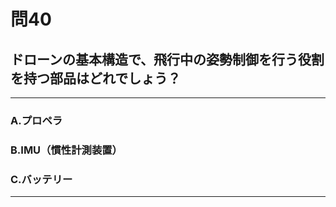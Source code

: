# 問40
## ドローンの基本構造で、飛行中の姿勢制御を行う役割を持つ部品はどれでしょう？

---

### A.プロペラ
### B.IMU（慣性計測装置）
### C.バッテリー

<p id=answer style="Display:none;"></p>

---
